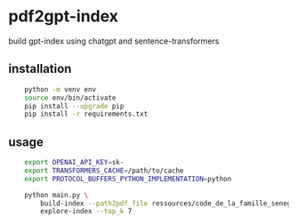 # pdf2gpt-index
build gpt-index using chatgpt and sentence-transformers

## installation 

```bash
    python -m venv env 
    source env/bin/activate
    pip install --upgrade pip
    pip install -r requirements.txt
```

## usage 

```bash
    export OPENAI_API_KEY=sk-
    export TRANSFORMERS_CACHE=/path/to/cache
    export PROTOCOL_BUFFERS_PYTHON_IMPLEMENTATION=python
```

```bash
    python main.py \ 
        build-index --path2pdf_file ressources/code_de_la_famille_senegal.pdf --model_name 'Sahajtomar/french_semantic'\ 
        explore-index --top_k 7
```